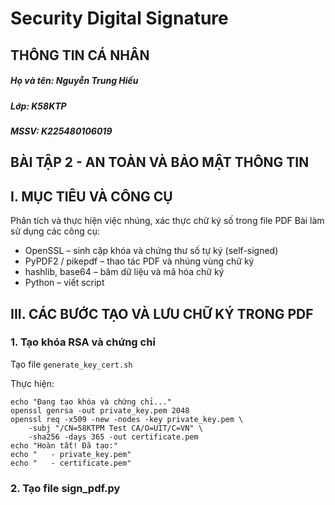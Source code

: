 # Security Digital Signature
## THÔNG TIN CÁ NHÂN
##### Họ và tên: Nguyễn Trung Hiếu
##### Lớp: K58KTP
##### MSSV: K225480106019
## BÀI TẬP 2 - AN TOÀN VÀ BẢO MẬT THÔNG TIN
## I. MỤC TIÊU VÀ CÔNG CỤ
Phân tích và thực hiện việc nhúng, xác thực chữ ký số trong file PDF
Bài làm sử dụng các công cụ:
- OpenSSL – sinh cặp khóa và chứng thư số tự ký (self-signed)
- PyPDF2 / pikepdf – thao tác PDF và nhúng vùng chữ ký
- hashlib, base64 – băm dữ liệu và mã hóa chữ ký
- Python – viết script
## III. CÁC BƯỚC TẠO VÀ LƯU CHỮ KÝ TRONG PDF
### 1. Tạo khóa RSA và chứng chỉ
Tạo file `generate_key_cert.sh`

Thực hiện:
```#!/bin/bash
echo "Đang tạo khóa và chứng chỉ..."
openssl genrsa -out private_key.pem 2048
openssl req -x509 -new -nodes -key private_key.pem \
    -subj "/CN=58KTPM Test CA/O=UIT/C=VN" \
    -sha256 -days 365 -out certificate.pem
echo "Hoàn tất! Đã tạo:"
echo "   - private_key.pem"
echo "   - certificate.pem"
```
### 2. Tạo file sign_pdf.py
